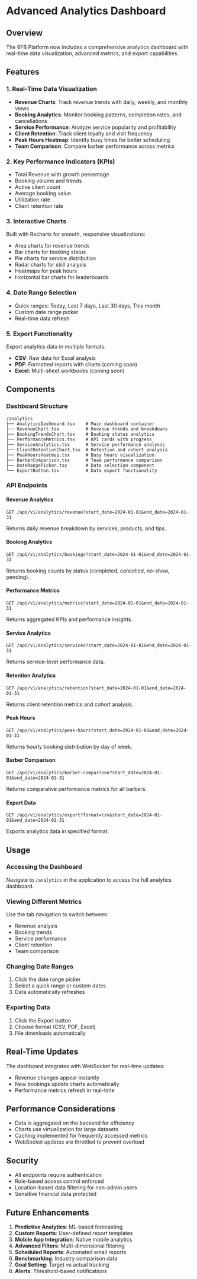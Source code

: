 # Advanced Analytics Dashboard

## Overview
The 6FB Platform now includes a comprehensive analytics dashboard with real-time data visualization, advanced metrics, and export capabilities.

## Features

### 1. Real-Time Data Visualization
- **Revenue Charts**: Track revenue trends with daily, weekly, and monthly views
- **Booking Analytics**: Monitor booking patterns, completion rates, and cancellations
- **Service Performance**: Analyze service popularity and profitability
- **Client Retention**: Track client loyalty and visit frequency
- **Peak Hours Heatmap**: Identify busy times for better scheduling
- **Team Comparison**: Compare barber performance across metrics

### 2. Key Performance Indicators (KPIs)
- Total Revenue with growth percentage
- Booking volume and trends
- Active client count
- Average booking value
- Utilization rate
- Client retention rate

### 3. Interactive Charts
Built with Recharts for smooth, responsive visualizations:
- Area charts for revenue trends
- Bar charts for booking status
- Pie charts for service distribution
- Radar charts for skill analysis
- Heatmaps for peak hours
- Horizontal bar charts for leaderboards

### 4. Date Range Selection
- Quick ranges: Today, Last 7 days, Last 30 days, This month
- Custom date range picker
- Real-time data refresh

### 5. Export Functionality
Export analytics data in multiple formats:
- **CSV**: Raw data for Excel analysis
- **PDF**: Formatted reports with charts (coming soon)
- **Excel**: Multi-sheet workbooks (coming soon)

## Components

### Dashboard Structure
```
/analytics
├── AnalyticsDashboard.tsx    # Main dashboard container
├── RevenueChart.tsx          # Revenue trends and breakdowns
├── BookingTrendsChart.tsx    # Booking status analytics
├── PerformanceMetrics.tsx    # KPI cards with progress
├── ServiceAnalytics.tsx      # Service performance analysis
├── ClientRetentionChart.tsx  # Retention and cohort analysis
├── PeakHoursHeatmap.tsx      # Busy hours visualization
├── BarberComparison.tsx      # Team performance comparison
├── DateRangePicker.tsx       # Date selection component
└── ExportButton.tsx          # Data export functionality
```

### API Endpoints

#### Revenue Analytics
```
GET /api/v1/analytics/revenue?start_date=2024-01-01&end_date=2024-01-31
```
Returns daily revenue breakdown by services, products, and tips.

#### Booking Analytics
```
GET /api/v1/analytics/bookings?start_date=2024-01-01&end_date=2024-01-31
```
Returns booking counts by status (completed, cancelled, no-show, pending).

#### Performance Metrics
```
GET /api/v1/analytics/metrics?start_date=2024-01-01&end_date=2024-01-31
```
Returns aggregated KPIs and performance insights.

#### Service Analytics
```
GET /api/v1/analytics/services?start_date=2024-01-01&end_date=2024-01-31
```
Returns service-level performance data.

#### Retention Analytics
```
GET /api/v1/analytics/retention?start_date=2024-01-01&end_date=2024-01-31
```
Returns client retention metrics and cohort analysis.

#### Peak Hours
```
GET /api/v1/analytics/peak-hours?start_date=2024-01-01&end_date=2024-01-31
```
Returns hourly booking distribution by day of week.

#### Barber Comparison
```
GET /api/v1/analytics/barber-comparison?start_date=2024-01-01&end_date=2024-01-31
```
Returns comparative performance metrics for all barbers.

#### Export Data
```
GET /api/v1/analytics/export?format=csv&start_date=2024-01-01&end_date=2024-01-31
```
Exports analytics data in specified format.

## Usage

### Accessing the Dashboard
Navigate to `/analytics` in the application to access the full analytics dashboard.

### Viewing Different Metrics
Use the tab navigation to switch between:
- Revenue analysis
- Booking trends
- Service performance
- Client retention
- Team comparison

### Changing Date Ranges
1. Click the date range picker
2. Select a quick range or custom dates
3. Data automatically refreshes

### Exporting Data
1. Click the Export button
2. Choose format (CSV, PDF, Excel)
3. File downloads automatically

## Real-Time Updates
The dashboard integrates with WebSocket for real-time updates:
- Revenue changes appear instantly
- New bookings update charts automatically
- Performance metrics refresh in real-time

## Performance Considerations
- Data is aggregated on the backend for efficiency
- Charts use virtualization for large datasets
- Caching implemented for frequently accessed metrics
- WebSocket updates are throttled to prevent overload

## Security
- All endpoints require authentication
- Role-based access control enforced
- Location-based data filtering for non-admin users
- Sensitive financial data protected

## Future Enhancements
1. **Predictive Analytics**: ML-based forecasting
2. **Custom Reports**: User-defined report templates
3. **Mobile App Integration**: Native mobile analytics
4. **Advanced Filters**: Multi-dimensional filtering
5. **Scheduled Reports**: Automated email reports
6. **Benchmarking**: Industry comparison data
7. **Goal Setting**: Target vs actual tracking
8. **Alerts**: Threshold-based notifications
